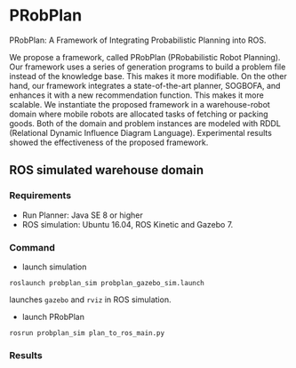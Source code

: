 # PRobPlan

PRobPlan: A Framework of Integrating Probabilistic Planning into ROS.

We propose a framework, called PRobPlan (PRobabilistic Robot Planning). Our framework uses a series of generation programs to build a problem file instead of the knowledge base. This makes it more modifiable. On the other hand, our framework integrates a state-of-the-art planner, SOGBOFA, and enhances it with a new recommendation function. This makes it more scalable. We instantiate the proposed framework in a warehouse-robot domain where mobile robots are allocated tasks of fetching or packing goods. Both of the domain and problem instances are modeled with RDDL (Relational Dynamic Influence Diagram Language). Experimental results showed the effectiveness of the proposed framework. 

## ROS simulated warehouse domain 

### Requirements

- Run Planner: Java SE 8 or higher
- ROS simulation: Ubuntu 16.04, ROS Kinetic and Gazebo 7.

### Command

- launch simulation

`roslaunch probplan_sim probplan_gazebo_sim.launch`

launches `gazebo` and `rviz` in ROS simulation.

- launch PRobPlan

`rosrun probplan_sim plan_to_ros_main.py`

### Results







